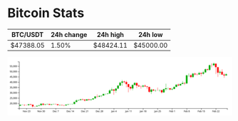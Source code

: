 # Bitcoin Stats

BTC/USDT|24h change|24h high|24h low|
|---|---|---|---|
|$47388.05|1.50%|$48424.11|$45000.00|

<img src="./chart.svg">
